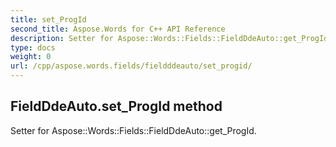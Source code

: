 ```yaml
---
title: set_ProgId
second_title: Aspose.Words for C++ API Reference
description: Setter for Aspose::Words::Fields::FieldDdeAuto::get_ProgId. 
type: docs
weight: 0
url: /cpp/aspose.words.fields/fieldddeauto/set_progid/
---
```

## FieldDdeAuto.set_ProgId method


Setter for Aspose::Words::Fields::FieldDdeAuto::get_ProgId. 


